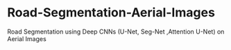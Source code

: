# Road-Segmentation-Aerial-Images
Road Segmentation using Deep CNNs (U-Net, Seg-Net ,Attention U-Net) on Aerial Images
